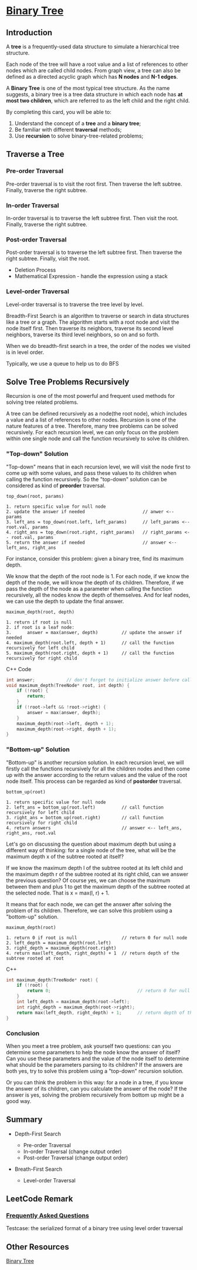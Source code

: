 # [Binary Tree](https://leetcode.com/explore/learn/card/data-structure-tree/)

## Introduction

A **tree** is a frequently-used data structure to simulate a hierarchical tree structure.

Each node of the tree will have a root value and a list of references to other nodes which are called child nodes. From graph view, a tree can also be defined as a directed acyclic graph which has **N nodes** and **N-1 edges**.

A **Binary Tree** is one of the most typical tree structure. As the name suggests, a binary tree is a tree data structure in which each node has **at most two children**, which are referred to as the left child and the right child.

By completing this card, you will be able to:

1. Understand the concept of a **tree** and a **binary tree**;
2. Be familiar with different **traversal** methods;
3. Use **recursion** to solve binary-tree-related problems;

## Traverse a Tree

### Pre-order Traversal

Pre-order traversal is to visit the root first. Then traverse the left subtree. Finally, traverse the right subtree.

### In-order Traversal

In-order traversal is to traverse the left subtree first. Then visit the root. Finally, traverse the right subtree.

### Post-order Traversal

Post-order traversal is to traverse the left subtree first. Then traverse the right subtree. Finally, visit the root.

* Deletion Process
* Mathematical Expression - handle the expression using a stack

### Level-order Traversal

Level-order traversal is to traverse the tree level by level.

Breadth-First Search is an algorithm to traverse or search in data structures like a tree or a graph. The algorithm starts with a root node and visit the node itself first. Then traverse its neighbors, traverse its second level neighbors, traverse its third level neighbors, so on and so forth.

When we do breadth-first search in a tree, the order of the nodes we visited is in level order.

Typically, we use a queue to help us to do BFS

## Solve Tree Problems Recursively

Recursion is one of the most powerful and frequent used methods for solving tree related problems.

A tree can be defined recursively as a node(the root node), which includes a value and a list of references to other nodes.
Recursion is one of the nature features of a tree. Therefore, many tree problems can be solved recursively.
For each recursion level, we can only focus on the problem within one single node and call the function recursively to solve its children.

### "Top-down" Solution

"Top-down" means that in each recursion level, we will visit the node first to come up with some values, and pass these values to its children when calling the function recursively.
So the "top-down" solution can be considered as kind of **preorder** traversal.

```
top_down(root, params)

1. return specific value for null node
2. update the answer if needed                      // anwer <-- params
3. left_ans = top_down(root.left, left_params)      // left_params <-- root.val, params
4. right_ans = top_down(root.right, right_params)   // right_params <-- root.val, params 
5. return the answer if needed                      // answer <-- left_ans, right_ans
```

For instance, consider this problem: given a binary tree, find its maximum depth.

We know that the depth of the root node is 1. For each node, if we know the depth of the node, we will know the depth of its children. Therefore, if we pass the depth of the node as a parameter when calling the function recursively, all the nodes know the depth of themselves. And for leaf nodes, we can use the depth to update the final answer.

```
maximum_depth(root, depth)

1. return if root is null
2. if root is a leaf node:
3.      answer = max(answer, depth)         // update the answer if needed
4. maximum_depth(root.left, depth + 1)      // call the function recursively for left child
5. maximum_depth(root.right, depth + 1)     // call the function recursively for right child
```

C++ Code

```cpp
int answer;		       // don't forget to initialize answer before call maximum_depth
void maximum_depth(TreeNode* root, int depth) {
    if (!root) {
        return;
    }
    if (!root->left && !root->right) {
        answer = max(answer, depth);
    }
    maximum_depth(root->left, depth + 1);
    maximum_depth(root->right, depth + 1);
}
```

### "Bottom-up" Solution

"Bottom-up" is another recursion solution. In each recursion level, we will firstly call the functions recursively for all the children nodes and then come up with the answer according to the return values and the value of the root node itself.
This process can be regarded as kind of **postorder** traversal.

```
bottom_up(root)

1. return specific value for null node
2. left_ans = bottom_up(root.left)          // call function recursively for left child
3. right_ans = bottom_up(root.right)        // call function recursively for right child
4. return answers                           // answer <-- left_ans, right_ans, root.val
```

Let's go on discussing the question about maximum depth but using a different way of thinking: for a single node of the tree, what will be the maximum depth x of the subtree rooted at itself?

If we know the maximum depth l of the subtree rooted at its left child and the maximum depth r of the subtree rooted at its right child, can we answer the previous question? Of course yes, we can choose the maximum between them and plus 1 to get the maximum depth of the subtree rooted at the selected node. That is x = max(l, r) + 1.

It means that for each node, we can get the answer after solving the problem of its children. Therefore, we can solve this problem using a "bottom-up" solution.

```
maximum_depth(root)

1. return 0 if root is null                 // return 0 for null node
2. left_depth = maximum_depth(root.left)
3. right_depth = maximum_depth(root.right)
4. return max(left_depth, right_depth) + 1  // return depth of the subtree rooted at root
```

C++

```cpp
int maximum_depth(TreeNode* root) {
	if (!root) {
		return 0;                                 // return 0 for null node
	}
	int left_depth = maximum_depth(root->left);	
	int right_depth = maximum_depth(root->right);
	return max(left_depth, right_depth) + 1;	  // return depth of the subtree rooted at root
}
```

### Conclusion

When you meet a tree problem, ask yourself two questions: can you determine some parameters to help the node know the answer of itself? Can you use these parameters and the value of the node itself to determine what should be the parameters parsing to its children? If the answers are both yes, try to solve this problem using a "top-down" recursion solution.

Or you can think the problem in this way: for a node in a tree, if you know the answer of its children, can you calculate the answer of the node? If the answer is yes, solving the problem recursively from bottom up might be a good way.




## Summary

* Depth-First Search
    * Pre-order Traversal
    * In-order Traversal (change output order)
    * Post-order Traversal (change output order)

* Breath-First Search
    * Level-order Traversal

## LeetCode Remark

### [Frequently Asked Questions](https://leetcode.com/faq/#binary-tree)

Testcase: the serialized format of a binary tree using level order traversal

## Other Resources

[Binary Tree](http://www.csie.ntnu.edu.tw/~u91029/BinaryTree.html)